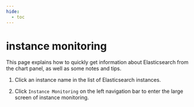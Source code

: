 ```yaml
---
hide:
  - toc
---
```


# instance monitoring

This page explains how to quickly get information about Elasticsearch from the chart panel, as well as some notes and tips.

1. Click an instance name in the list of Elasticsearch instances.

    <!--screenshot-->

2. Click `Instance Monitoring` on the left navigation bar to enter the large screen of instance monitoring.

    <!--screenshot-->